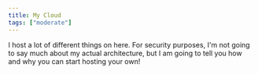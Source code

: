 ```yaml
---
title: My Cloud
tags: ["moderate"]
---
```


I host a lot of different things on here. For security purposes, I'm not going to say much about my actual architecture, but I am going to tell you how and why you can start hosting your own!